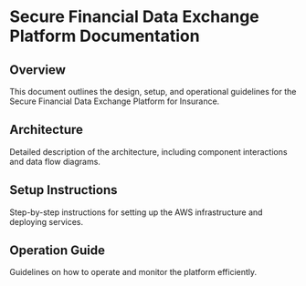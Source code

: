 # Secure Financial Data Exchange Platform Documentation

## Overview
This document outlines the design, setup, and operational guidelines for the Secure Financial Data Exchange Platform for Insurance.

## Architecture
Detailed description of the architecture, including component interactions and data flow diagrams.

## Setup Instructions
Step-by-step instructions for setting up the AWS infrastructure and deploying services.

## Operation Guide
Guidelines on how to operate and monitor the platform efficiently.

